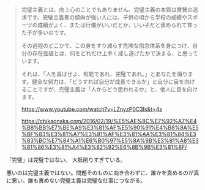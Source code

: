 > 完璧主義とは、向上心のことでもありません。完璧主義の本質は賞賛の追求です。完璧主義者の傾向が強い人には、子供の頃から学校の成績やスポーツの成績がよく、または行儀がいいだとか、いい子だと褒められて育った子が多いのです。
>
> その過程のどこかで、この身をすり減らす危険な信念体系を身につけ、自分の存在価値とは、何をどれだけ上手く成し遂げたかで決まる、と思っています。
>
> それは、「人を喜ばせよ、有能であれ、完璧であれ。」とあなたを煽ります。健全な努力は、「どうすれば自分が成長できるか」と自分に目を向けることですが、完璧主義は「人からどう思われるか」と、他人に目を向けます。
>
> https://www.youtube.com/watch?v=LZnyzP0C3ls&t=4s
>
> https://chikaonaka.com/2016/02/19/%E5%AE%8C%E7%92%A7%E4%B8%BB%E7%BE%A9%E3%81%AF%E5%90%91%E4%B8%8A%E5%BF%83%E3%81%A7%E3%81%AF%E3%81%AA%E3%81%84%E3%83%BC%E7%84%A1%E6%B0%97%E5%8A%9B%E3%81%A8%E3%81%86%E3%81%A4%E3%82%92%E6%8B%9B%E3%81%8F/

「完璧」は完璧ではない。
大抵削りすぎている。

悪いのは完璧主義ではない。問題そのものに向き合わずに、誰かを責めるのが真に悪い。誰も責めない完璧主義は完璧な仕事につながる。
